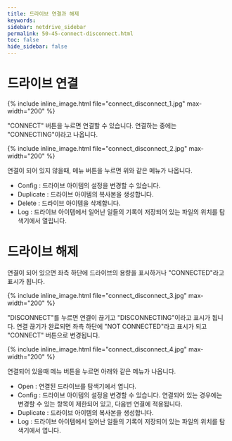```yaml
---
title: 드라이브 연결과 해제
keywords:
sidebar: netdrive_sidebar
permalink: 50-45-connect-disconnect.html
toc: false
hide_sidebar: false
---
```


# 드라이브 연결

{% include inline_image.html file="connect_disconnect_1.jpg" max-width="200" %}

"CONNECT" 버튼을 누르면 연결할 수 있습니다. 연결하는 중에는 "CONNECTING"이라고 나옵니다.

{% include inline_image.html file="connect_disconnect_2.jpg" max-width="200" %}

연결이 되어 있지 않을때, 메뉴 버튼을 누르면 위와 같은 메뉴가 나옵니다.

- Config : 드라이브 아이템의 설정을 변경할 수 있습니다.
- Duplicate : 드라이브 아이템의 복사본을 생성합니다.
- Delete : 드라이브 아이템을 삭제합니다.
- Log : 드라이브 아이템에서 일어난 일들의 기록이 저장되어 있는 파일의 위치를 탐색기에서 열립니다.

# 드라이브 해제

연결이 되어 있으면 좌측 하단에 드라이브의 용량을 표시하거나 "CONNECTED"라고 표시가 됩니다.

{% include inline_image.html file="connect_disconnect_3.jpg" max-width="200" %}

"DISCONNECT"를 누르면 연결이 끊기고 "DISCONNECTING"이라고 표시가 됩니다.
연결 끊기가 완료되면 좌측 하단에 "NOT CONNECTED"라고 표시가 되고 "CONNECT" 버튼으로 변경됩니다.

{% include inline_image.html file="connect_disconnect_4.jpg" max-width="200" %}

연결되어 있을때 메뉴 버튼을 누르면 아래와 같은 메뉴가 나옵니다.

- Open : 연결된 드라이브를 탐색기에서 엽니다.
- Config : 드라이브 아이템의 설정을 변경할 수 있습니다. 연결되어 있는 경우에는 변경할 수 있는 항목이 제한되어 있고, 다음번 연결에 적용됩니다.
- Duplicate : 드라이브 아이템의 복사본을 생성합니다.
- Log : 드라이브 아이템에서 일어난 일들의 기록이 저장되어 있는 파일의 위치를 탐색기에서 엽니다.
